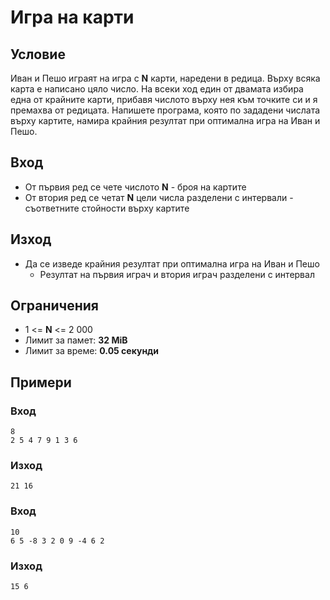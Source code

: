 # Игра на карти

## Условие

Иван и Пешо играят на игра с **N** карти, наредени в редица. Върху всяка карта е написано цяло число.
На всеки ход един от двамата избира една от крайните карти, прибавя числото върху нея към точките си и я премахва от редицата.
Напишете програма, която по зададени числата върху картите, намира крайния резултат при оптимална игра на Иван и Пешо.

## Вход
- От първия ред се чете числото **N** - броя на картите
- От втория ред се четат **N** цели числа разделени с интервали - съответните стойности върху картите

## Изход
- Да се изведе крайния резултат при оптимална игра на Иван и Пешо
  - Резултат на първия играч и втория играч разделени с интервал

## Ограничения
- 1 <= **N** <= 2 000
- Лимит за памет: **32 MiB**
- Лимит за време: **0.05 секунди**

## Примери

### Вход
```
8
2 5 4 7 9 1 3 6
```

### Изход
```
21 16
```

### Вход
```
10
6 5 -8 3 2 0 9 -4 6 2
```

### Изход
```
15 6
```
